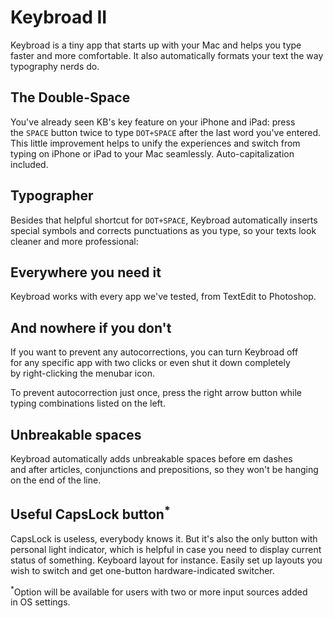 # Keybroad II

Keybroad is a tiny app that starts up with your Mac and helps you type faster and more comfortable. It also automatically formats your text the way typography nerds do.

## The Double-Space

You've already seen KB's key feature on your iPhone and iPad: press the `SPACE` button twice to type `DOT+SPACE` after the last word you've entered. This little improvement helps to unify the experiences and switch from typing on iPhone or iPad to your Mac seamlessly. Auto-capitalization included.

## Typographer

Besides that helpful shortcut for `DOT+SPACE`, Keybroad automatically inserts special symbols and corrects punctuations as you type, so your texts look cleaner and more professional:



## Everywhere you need it

Keybroad works with every app we've tested, from TextEdit to Photoshop.

## And nowhere if you don't

If you want to prevent any autocorrections, you can turn Keybroad off for any specific app with two clicks or even shut it down completely by right-clicking the menubar icon.

To prevent autocorrection just once, press the right arrow button while typing combinations listed on the left.

## Unbreakable spaces

Keybroad automatically adds unbreakable spaces before em dashes and after articles, conjunctions and prepositions, so they won't be hanging on the end of the line.

## Useful CapsLock button<sup>*</sup>

CapsLock is useless, everybody knows it. But it's also the only button with personal light indicator, which is helpful in case you need to display current status of something. Keyboard layout for instance. Easily set up layouts you wish to switch and get one-button hardware-indicated switcher.

<sup>*</sup>Option will be available for users with two or more input sources added in OS settings.

